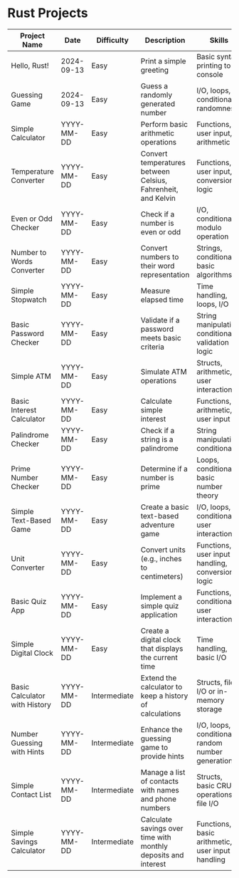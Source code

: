# Rust Projects

| Project Name                  | Date       | Difficulty   | Description                                                    | Skills                                              |
| ----------------------------- | ---------- | ------------ | -------------------------------------------------------------- | --------------------------------------------------- |
| Hello, Rust!                  | 2024-09-13 | Easy         | Print a simple greeting                                        | Basic syntax, printing to console                   |
| Guessing Game                 | 2024-09-13 | Easy         | Guess a randomly generated number                              | I/O, loops, conditionals, randomness                |
| Simple Calculator             | YYYY-MM-DD | Easy         | Perform basic arithmetic operations                            | Functions, user input, arithmetic                   |
| Temperature Converter         | YYYY-MM-DD | Easy         | Convert temperatures between Celsius, Fahrenheit, and Kelvin   | Functions, user input, conversion logic             |
| Even or Odd Checker           | YYYY-MM-DD | Easy         | Check if a number is even or odd                               | I/O, conditionals, modulo operation                 |
| Number to Words Converter     | YYYY-MM-DD | Easy         | Convert numbers to their word representation                   | Strings, conditionals, basic algorithms             |
| Simple Stopwatch              | YYYY-MM-DD | Easy         | Measure elapsed time                                           | Time handling, loops, I/O                           |
| Basic Password Checker        | YYYY-MM-DD | Easy         | Validate if a password meets basic criteria                    | String manipulation, conditionals, validation logic |
| Simple ATM                    | YYYY-MM-DD | Easy         | Simulate ATM operations                                        | Structs, arithmetic, user interaction               |
| Basic Interest Calculator     | YYYY-MM-DD | Easy         | Calculate simple interest                                      | Functions, arithmetic, user input                   |
| Palindrome Checker            | YYYY-MM-DD | Easy         | Check if a string is a palindrome                              | String manipulation, conditionals                   |
| Prime Number Checker          | YYYY-MM-DD | Easy         | Determine if a number is prime                                 | Loops, conditionals, basic number theory            |
| Simple Text-Based Game        | YYYY-MM-DD | Easy         | Create a basic text-based adventure game                       | I/O, loops, conditionals, user interaction          |
| Unit Converter                | YYYY-MM-DD | Easy         | Convert units (e.g., inches to centimeters)                    | Functions, user input handling, conversion logic    |
| Basic Quiz App                | YYYY-MM-DD | Easy         | Implement a simple quiz application                            | Functions, conditionals, user interaction           |
| Simple Digital Clock          | YYYY-MM-DD | Easy         | Create a digital clock that displays the current time          | Time handling, basic I/O                            |
| Basic Calculator with History | YYYY-MM-DD | Intermediate | Extend the calculator to keep a history of calculations        | Structs, file I/O or in-memory storage              |
| Number Guessing with Hints    | YYYY-MM-DD | Intermediate | Enhance the guessing game to provide hints                     | I/O, loops, conditionals, random number generation  |
| Simple Contact List           | YYYY-MM-DD | Intermediate | Manage a list of contacts with names and phone numbers         | Structs, basic CRUD operations, file I/O            |
| Simple Savings Calculator     | YYYY-MM-DD | Intermediate | Calculate savings over time with monthly deposits and interest | Functions, basic arithmetic, user input handling    |
